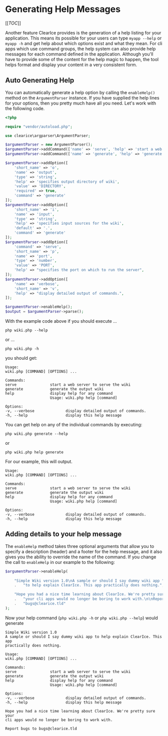 Generating Help Messages
========================

[[_TOC_]]

Another feature ClearIce provides is the generation of a help listing for your application. This means its possible for your users can type `myapp --help` or `myapp -h` and get help about which options exist and what they mean. For cli apps which use command groups, the help system can also provide help messages for each command defined in the application. Although you'll have to provide some of the content for the help magic to happen, the tool helps format and display your content in a very consistent form.


Auto Generating Help
--------------------
You can automatically generate a help option by calling the `enableHelp()` method on the `ArgumentParser` instance. If you have supplied the help lines for your options, then you pretty much have all you need. Let's work with the following code.

````php
<?php

require "vendor/autoload.php";

use clearice\argparser\ArgumentParser;

$argumentParser = new ArgumentParser();
$argumentParser->addCommand(['name' => 'serve', 'help' => 'start a web server to serve the wiki']);
$argumentParser->addCommand(['name' => 'generate', 'help' => 'generate the output wiki']);

$argumentParser->addOption([
    'short_name' => 'o',
    'name' => 'output',
    'type' => 'string',
    'help' => 'specifies output directory of wiki',
    'value' => 'DIRECTORY',
    'required' => true,
    'command' => 'generate'
]);
$argumentParser->addOption([
    'short_name' => 'i',
    'name' => 'input',
    'type' => 'string',
    'help' => 'specifies input sources for the wiki',
    'default' => '.',
    'command' => 'generate'
]);
$argumentParser->addOption([
    'command' => 'serve',
    'short_name' => 'p',
    'name' => 'port',
    'type' => 'number',
    'value' => 'PORT',
    'help' => "specifies the port on which to run the server",
]);
$argumentParser->addOption([
    'name' => 'verbose',
    'short_name' => 'v',
    'help' => "display detailed output of commands.",
]);

$argumentParser->enableHelp();
$output = $argumentParser->parse();
````

With the example code above if you should execute ...

    php wiki.php --help

or  ...

    php wiki.php -h

you should get:


    Usage:
    wiki.php [COMMAND] [OPTIONS] ...

    Commands:
    serve               start a web server to serve the wiki
    generate            generate the output wiki
    help                display help for any command
                        Usage: wiki.php help [command]

    Options:
    -v, --verbose              display detailed output of commands.
    -h, --help                 display this help message

You can get help on any of the individual commands by executing:

    php wiki.php generate --help

or

    php wiki.php help generate

For our example, this will output.


    Usage:
    wiki.php [COMMAND] [OPTIONS] ...

    Commands:
    serve               start a web server to serve the wiki
    generate            generate the output wiki
    help                display help for any command
                        Usage: wiki.php help [command]

    Options:
    -v, --verbose              display detailed output of commands.
    -h, --help                 display this help message


Adding details to your help message
-----------------------------------
The `enableHelp` method takes three optional arguments that allow you to specify a description (header) and a footer for the help message, and it also gives you the ability to override the name of the command. If you change the call to `enableHelp` in our example to the following:

````php
$argumentParser->enableHelp(
    
    "Simple Wiki version 1.0\nA sample or should I say dummy wiki app "
    .   "to help explain ClearIce. This app practically does nothing.",

    "Hope you had a nice time learning about ClearIce. We're pretty sure "
    .   "your cli apps would no longer be boring to work with.\n\nReport bugs to "
    .   "bugs@clearice.tld"
);
````

Now your help command (`php wiki.php -h` or `php wiki.php --help`) would generate 

    Simple Wiki version 1.0
    A sample or should I say dummy wiki app to help explain ClearIce. This app
    practically does nothing.

    Usage:
    wiki.php [COMMAND] [OPTIONS] ...

    Commands:
    serve               start a web server to serve the wiki
    generate            generate the output wiki
    help                display help for any command
                        Usage: wiki.php help [command]

    Options:
    -v, --verbose              display detailed output of commands.
    -h, --help                 display this help message

    Hope you had a nice time learning about ClearIce. We're pretty sure your
    cli apps would no longer be boring to work with.

    Report bugs to bugs@clearice.tld
